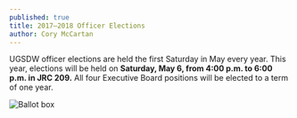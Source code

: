 ```yaml
---
published: true
title: 2017–2018 Officer Elections
author: Cory McCartan
---
```

UGSDW officer elections are held the first Saturday in May every year.
This year, elections will be held on **Saturday, May 6, from 4:00 p.m. to 6:00 p.m. in JRC 209.** All four Executive Board positions will be elected to a term of one year.

![Ballot box]({{site.baseurl}}/assets/news/ballot-box-stock.jpg)
